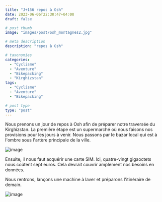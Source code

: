 ```yaml
---
title: "J+156 repos à Osh"
date: 2023-06-06T22:30:47+04:00
draft: false

# post thumb
image: "images/post/osh_montagnes2.jpg"

# meta description
description: "repos à Osh"

# taxonomies
categories:
  - "Cyclisme" 
  - "Aventure" 
  - "Bikepacking"
  - "Kirghizstan" 
tags:
  - "Cyclisme" 
  - "Aventure" 
  - "Bikepacking" 

# post type
type: "post"
---
```


Nous prenons un jour de repos à Osh afin de préparer notre traversée du Kirghizstan. La première étape est un supermarché où nous faisons nos provisions pour les jours à venir. Nous passons par le bazar local qui est à l'ombre sous l'artère principale de la ville. 

![image](../../images/post/osh_fresque.jpg)

Ensuite, il nous faut acquérir une carte SIM. Ici, quatre-vingt gigaoctets nous coûtent sept euros. Cela devrait couvrir amplement nos besoins en données. 

Nous rentrons, lançons une machine à laver et préparons l'itinéraire de demain. 

![image](../../images/post/osh_drapeau.jpg)
